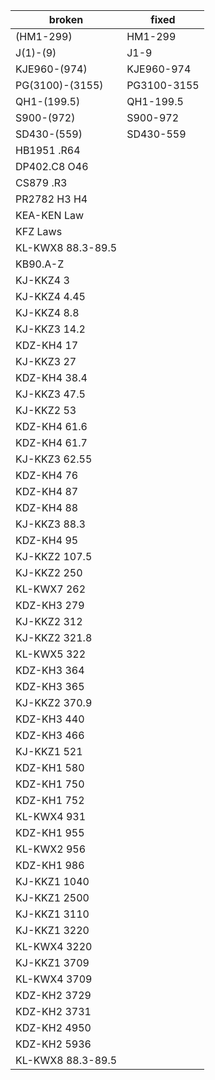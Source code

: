    broken | fixed
--------- | -----
(HM1-299) | HM1-299
J(1)-(9) | J1-9
KJE960-(974) | KJE960-974
PG(3100)-(3155) | PG3100-3155
QH1-(199.5) | QH1-199.5
S900-(972) | S900-972
SD430-(559) | SD430-559
HB1951 .R64 |
DP402.C8 O46 |
CS879 .R3 |
PR2782 H3 H4 |
KEA-KEN Law | 
KFZ Laws |
KL-KWX8 88.3-89.5 |
KB90.A-Z | 
KJ-KKZ4	3 |
KJ-KKZ4	4.45 |
KJ-KKZ4	8.8 |
KJ-KKZ3	14.2 |
KDZ-KH4	17 |
KJ-KKZ3	27 |
KDZ-KH4	38.4 |
KJ-KKZ3	47.5 |
KJ-KKZ2	53 |
KDZ-KH4	61.6 |
KDZ-KH4	61.7 |
KJ-KKZ3	62.55 |
KDZ-KH4	76 |
KDZ-KH4	87 |
KDZ-KH4	88 |
KJ-KKZ3	88.3 |
KDZ-KH4	95 |
KJ-KKZ2	107.5 |
KJ-KKZ2	250 |
KL-KWX7	262 |
KDZ-KH3	279 |
KJ-KKZ2	312 |
KJ-KKZ2	321.8 |
KL-KWX5	322 |
KDZ-KH3	364 |
KDZ-KH3	365 |
KJ-KKZ2	370.9 |
KDZ-KH3	440 |
KDZ-KH3	466 |
KJ-KKZ1	521 |
KDZ-KH1	580 |
KDZ-KH1	750 |
KDZ-KH1	752 |
KL-KWX4	931 |
KDZ-KH1	955 |
KL-KWX2	956 |
KDZ-KH1	986 |
KJ-KKZ1	1040 |
KJ-KKZ1	2500 |
KJ-KKZ1	3110 |
KJ-KKZ1	3220 |
KL-KWX4	3220 |
KJ-KKZ1	3709 |
KL-KWX4	3709 |
KDZ-KH2	3729 |
KDZ-KH2	3731 |
KDZ-KH2	4950 |
KDZ-KH2	5936 |
KL-KWX8	88.3-89.5  |
